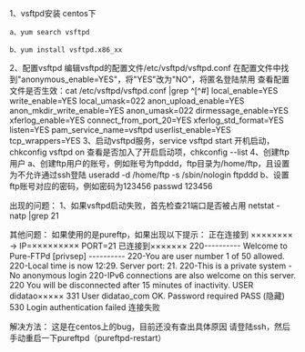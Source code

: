 1、vsftpd安装
  centos下
  
    a、yum search vsftpd
    
    b、yum install vsftpd.x86_xx
    
    
2、配置vsftpd
编辑vsftpd的配置文件/etc/vsftpd/vsftpd.conf
在配置文件中找到"anonymous_enable=YES"，将"YES"改为"NO"，将匿名登陆禁用
    查看配置文件是否生效：cat /etc/vsftpd/vsftpd.conf |grep ^[^#]
    local_enable=YES
    write_enable=YES
    local_umask=022
    anon_upload_enable=YES
    anon_mkdir_write_enable=YES
    anon_umask=022
    dirmessage_enable=YES
    xferlog_enable=YES
    connect_from_port_20=YES
    xferlog_std_format=YES
    listen=YES
    pam_service_name=vsftpd
    userlist_enable=YES
    tcp_wrappers=YES
3、启动vsftpd服务，service vsftpd start
  开机启动，chkconfig vsftpd on
  查看是否加入了开启启动项，chkconfig --list
4、创建ftp用户
  a、创建ftp用户的账号，例如账号为ftpddd，ftp目录为/home/ftp，且设置为不允许通过ssh登陆
    useradd -d /home/ftp -s /sbin/nologin ftpddd
  b、设置ftp账号对应的密码，例如密码为123456
    passwd 123456
  
出现的问题：
1、如果vsftpd启动失败，首先检查21端口是否被占用 netstat -natp |grep 21


其他问题：
  如果使用的是pureftp，如果出现以下提示：
  正在连接到 ×××××××× -> IP=××××××××× PORT=21
  已连接到×××××××
  220---------- Welcome to Pure-FTPd [privsep] ----------
  220-You are user number 1 of 50 allowed.
  220-Local time is now 12:29. Server port: 21.
  220-This is a private system - No anonymous login
  220-IPv6 connections are also welcome on this server.
  220 You will be disconnected after 15 minutes of inactivity.
  USER didatao×××××
  331 User didatao_com OK. Password required
  PASS (隐藏)
  530 Login authentication failed
  连接失败
  
解决方法：
这是在centos上的bug，目前还没有查出具体原因
请登陆ssh，然后手动重启一下pureftpd（pureftpd-restart）
  
